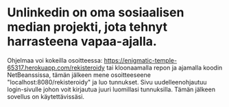 # Unlinkedin on oma sosiaalisen median projekti, jota tehnyt harrasteena vapaa-ajalla.
Ohjelmaa voi kokeilla osoitteessa: https://enigmatic-temple-65317.herokuapp.com/rekisteroidy
tai kloonaamalla repon ja ajamalla koodin NetBeanssissa, tämän jälkeen mene osoitteeseene "localhost:8080/rekisteroidy" ja luo tunnukset. Sivu uudelleenohjautuu login-sivulle johon voit kirjautua juuri luomillasi tunnuksilla. Tämän jälkeen sovellus on käytettävissäsi.
